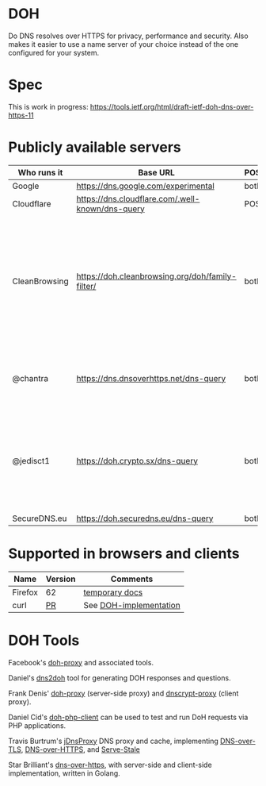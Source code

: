 # DOH

Do DNS resolves over HTTPS for privacy, performance and security. Also makes it easier to use a name server of your choice instead of the one configured for your system.

# Spec

This is work in progress: https://tools.ietf.org/html/draft-ietf-doh-dns-over-https-11

# Publicly available servers

| Who runs it | Base URL | POST/GET | Comment |
|-------------|----------|----------|---------|
| Google      | https://dns.google.com/experimental | both |
| Cloudflare  | https://dns.cloudflare.com/.well-known/dns-query | POST |
| CleanBrowsing | https://doh.cleanbrowsing.org/doh/family-filter/ | both? | anycast DoH server with parental control (restricts access to adult content + enforces safe search)
| @chantra    | https://dns.dnsoverhttps.net/dns-query | both? | "toy server" which runs [doh-proxy](https://github.com/facebookexperimental/doh-proxy) |
| @jedisct1  | https://doh.crypto.sx/dns-query | both | a server which runs another project called [doh-proxy](https://github.com/jedisct1/rust-doh), written in Rust.
| SecureDNS.eu | https://doh.securedns.eu/dns-query | both? |

# Supported in browsers and clients

|Name|Version|Comments|
|----|-------|----|
|Firefox|62| [temporary docs](https://daniel.haxx.se/trr) |
|curl| [PR](https://github.com/curl/curl/pull/2668) | See [DOH-implementation](DOH-implementation) |

# DOH Tools

Facebook's [doh-proxy](https://facebookexperimental.github.io/doh-proxy/) and associated tools.

Daniel's [dns2doh](https://github.com/bagder/dns2doh) tool for generating DOH responses and questions.

Frank Denis' [doh-proxy](https://github.com/jedisct1/rust-doh) (server-side proxy) and [dnscrypt-proxy](https://github.com/jedisct1/dnscrypt-proxy) (client proxy).

Daniel Cid's [doh-php-client](https://github.com/dcid/doh-php-client) can be used to test and run DoH requests via PHP applications.

Travis Burtrum's [jDnsProxy](https://github.com/moparisthebest/jDnsProxy) DNS proxy and cache, implementing [DNS-over-TLS](https://tools.ietf.org/html/rfc7858), [DNS-over-HTTPS](https://tools.ietf.org/html/draft-hoffman-dns-over-https), and [Serve-Stale](https://tools.ietf.org/html/draft-ietf-dnsop-serve-stale)

Star Brilliant's [dns-over-https](https://github.com/m13253/dns-over-https), with server-side and client-side implementation, written in Golang.